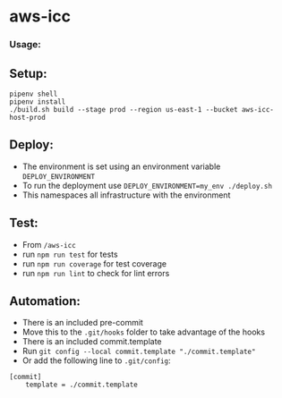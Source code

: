 # aws-icc

### Usage:

Setup:
---
```
pipenv shell
pipenv install
./build.sh build --stage prod --region us-east-1 --bucket aws-icc-host-prod
```

Deploy:
---

 - The environment is set using an environment variable `DEPLOY_ENVIRONMENT`
 - To run the deployment use `DEPLOY_ENVIRONMENT=my_env ./deploy.sh`
 - This namespaces all infrastructure with the environment

Test:
---
 - From `/aws-icc`
  - run `npm run test` for tests
  - run `npm run coverage` for test coverage
  - run `npm run lint` to check for lint errors

Automation:
---

 - There is an included pre-commit
  - Move this to the `.git/hooks` folder to take advantage of the hooks
 - There is an included commit.template
  - Run `git config --local commit.template "./commit.template"`
  - Or add the following line to `.git/config`:
```
[commit]
    template = ./commit.template
```
